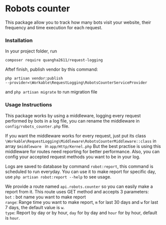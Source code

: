 # Robots counter
This package allow you to track how many bots visit your website, their frequency and time execution for each request.


### Installation
In your project folder, run

<code>composer require quangha2611/request-logging</code>

Aftef finish, publish vendor by this command:

<code>php artisan vendor:publish --provider=\Workable\RequestLogging\RobotsCounterServiceProvider</code>

and <code>php artisan migrate</code> to run migration file

### Usage Instructions
This package works by using a middleware, logging every request performed by bots in a log file, you can rename the middleware in <code>config/robots_counter.php</code> file.

If you want the middleware works for every request, just put its class <code>\Workable\RequestLogging\Middleware\RobotsCounterMiddleware::class</code> in array <code>$middleware </code> in <code>app/Http/Kernel.php</code>
But the best practise is using this middleware for routes need reporting for better performance.
Also, you can config your accepted request methods you want to be in your log.

Logs are saved to database by command <code>robot:report</code>, this command is scheduled to run everyday. You can use it to make report for specific day, use <code>php artisan robot:report --help</code> to see usage. 


We provide a route named <code>api.robots.counter</code> so you can easily make a report from it. 
This route uses GET method and accepts 3 parameters:<br>
<code>bot</code> : bot name you want to make report<br>
<code>range</code>: Range time you want to make report, <code>m</code> for last 30 days and <code>w</code> for last 7 days, the default value is <code>w</code>. <br>
<code>type</code>: Report by day or by hour, <code>day</code> for by day and <code>hour</code> for by hour, default is <code>hour</code>.



